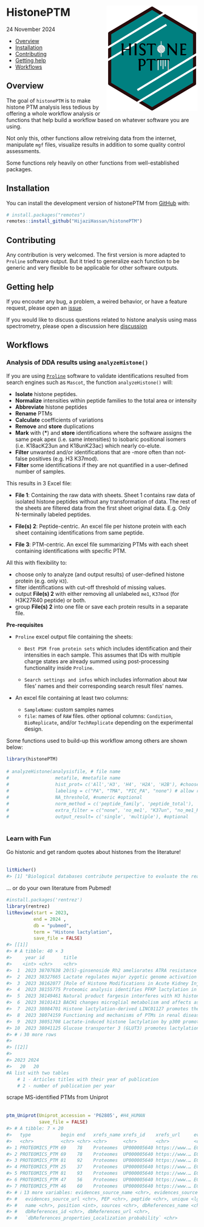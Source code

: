 HistonePTM
<img src="man/figures/logo.png" align="right" width="240" height="277"/>
================
24 November 2024

- [Overview](#overview)
- [Installation](#installation)
- [Contributing](#contributing)
- [Getting help](#getting-help)
- [Workflows](#workflows)

<!-- README.md is generated from README.Rmd. Please edit that file -->
<!-- badges: start -->
<!-- badges: end -->

## Overview

The goal of `histonePTM` is to make histone PTM analysis less tedious by
offering a whole workflow analysis or functions that help build a
workflow based on whatever software you are using.

Not only this, other functions allow retreiving data from the internet,
manipulate `mgf` files, visualize results in addition to some quality
control assessments.

Some functions rely heavily on other functions from well-established
packages.

## Installation

You can install the development version of histonePTM from
[GitHub](https://github.com/) with:

``` r
# install.packages("remotes")
remotes::install_github("HijaziHassan/histonePTM")
```

## Contributing

Any contribution is very welcomed. The first version is more adapted to
`Proline` software output. But it tried to generalize each function to
be generic and very flexible to be applicable for other software
outputs.

## Getting help

If you encouter any bug, a problem, a weired behavior, or have a feature
request, please open an
[issue](https://github.com/HijaziHassan/histonePTM/issues).

If you would like to discuss questions related to histone analysis using
mass spectrometry, please open a discussion here
[discussion](https://github.com/HijaziHassan/histonePTM/discussions)

## Workflows

### Analysis of DDA results using `analyzeHistone()`

If you are using [`Proline`](https://www.profiproteomics.fr/proline/)
software to validate identifications resulted from search engines such
as `Mascot`, the function `analyzeHistone()` will:

- **Isolate** histone peptides.
- **Normalize** intensities within peptide families to the total area or
  intensity
- **Abbreviate** histone peptides
- **Rename** PTMs
- **Calculate** coefficients of variations
- **Remove** and **store** duplications
- **Mark** with (**\***) and **store** identifications where the
  software assigns the same peak apex (i.e. same intensities) to
  isobaric positional isomers (i.e. K18acK23un and K18unK23ac) which
  nearly co-elute.
- **Filter** unwanted and/or identifications that are -more often than
  not- false positives (e.g. H3 K37mod).
- **Filter** some identifications if they are not quantified in a
  user-defined number of samples.

This results in 3 Excel file:

- **File 1**: Containing the raw data with sheets. Sheet 1 contains raw
  data of isolated histone peptides without any transformation of data.
  The rest of the sheets are filtered data from the first sheet original
  data. E.g. Only N-terminally labeled peptides.

- **File(s) 2**: Peptide-centric. An excel file per histone protein with
  each sheet containing identifications from same peptide.

- **File 3**: PTM-centric. An excel file summarizing PTMs with each
  sheet containing identifications with specific PTM.

All this with flexibility to:

- choose only to analyze (and output results) of user-defined histone
  protein (e.g. only `H3`).
- filter identifications with cut-off threshold of missing values.
- output **File(s) 2** with either removing all unlabeled `me1`,
  `K37mod` (for H3K27R40 peptide) or both.
- group **File(s) 2** into one file or save each protein results in a
  separate file.

**Pre-requisites**

- `Proline` excel output file containing the sheets:

  - `Best PSM from protein sets` which includes identification and their
  intensities in each sample. This assumes that IDs with multiple charge
  states are already summed using post-processing functionality inside
  `Proline`.

  - `Search settings and infos` which includes information about `RAW`
  files’ names and their corresponding search result files’ names.

- An excel file containing at least two columns:

  - `SampleName`: custom samples names
  - `file`: names of `RAW` files. other optional columns: `Condition`,
    `BioReplicate`, and/or `TechReplicate` depending on the experimental
    design.

Some functions used to build-up this workflow among others are shown
below:

``` r
library(histonePTM)

# analyzeHistone(analysisfile, # file name
#                 metafile, #metafile name
#                 hist_prot= c('All','H3', 'H4', 'H2A', 'H2B'), #choose one these options
#                 labeling = c("PA", "TMA", "PIC_PA", "none") # allow reversing labeling when renaming PTMs
#                 NA_threshold, #numeric #optional
#                 norm_method = c('peptide_family', 'peptide_total'),
#                 extra_filter = c("none", 'no_me1', "K37un", "no_me1_K37un"), #optional
#                 output_result= c('single', 'multiple'), #optional
               
```

### Learn with Fun

Go histonic and get random quotes about histones from the literature!

``` r

litRicher()
#> [1] "Biological databases contribute perspective to evaluate the reasonableness of PTMs."
```

… or do your own literature from Pubmed!

``` r
#install.packages('rentrez')
library(rentrez)
litReview(start = 2023, 
          end = 2024 , 
          db = "pubmed",
          term = "Histone lactylation",
          save_file = FALSE)
#> [[1]]
#> # A tibble: 40 × 3
#>     year id       title                                                         
#>    <int> <chr>    <chr>                                                         
#>  1  2023 38707638 20(S)-ginsenoside Rh2 ameliorates ATRA resistance in APL by m…
#>  2  2023 38327665 Lactate regulates major zygotic genome activation by H3K18 la…
#>  3  2023 38162077 [Role of Histone Modifications in Acute Kidney Injury Progres…
#>  4  2023 38155775 Proteomic analysis identifies PFKP lactylation in SW480 colon…
#>  5  2023 38149461 Natural product fargesin interferes with H3 histone lactylati…
#>  6  2023 38101413 BACH1 changes microglial metabolism and affects astrogenesis …
#>  7  2023 38084701 Histone lactylation-derived LINC01127 promotes the self-renew…
#>  8  2023 38074159 Functioning and mechanisms of PTMs in renal diseases.         
#>  9  2023 38051708 Lactate-induced histone lactylation by p300 promotes osteobla…
#> 10  2023 38041125 Glucose transporter 3 (GLUT3) promotes lactylation modificati…
#> # ℹ 30 more rows
#> 
#> [[2]]
#> 
#> 2023 2024 
#>   20   20
#A list with two tables
    # 1 - Articles titles with their year of publication
    # 2 - number of publication per year
```

scrape MS-identified PTMs from Uniprot

``` r

ptm_Uniprot(Uniprot_accession = 'P62805', #H4_HUMAN
            save_file = FALSE)
#> # A tibble: 7 × 20
#>   type           begin end   xrefs_name xrefs_id    xrefs_url     evidences_code
#>   <chr>          <chr> <chr> <chr>      <chr>       <chr>         <chr>         
#> 1 PROTEOMICS_PTM 69    78    Proteomes  UP000005640 https://www.… ECO:0007829   
#> 2 PROTEOMICS_PTM 69    78    Proteomes  UP000005640 https://www.… ECO:0007829   
#> 3 PROTEOMICS_PTM 81    92    Proteomes  UP000005640 https://www.… ECO:0007829   
#> 4 PROTEOMICS_PTM 25    37    Proteomes  UP000005640 https://www.… ECO:0007829   
#> 5 PROTEOMICS_PTM 81    93    Proteomes  UP000005640 https://www.… ECO:0007829   
#> 6 PROTEOMICS_PTM 47    56    Proteomes  UP000005640 https://www.… ECO:0007829   
#> 7 PROTEOMICS_PTM 46    60    Proteomes  UP000005640 https://www.… ECO:0007829   
#> # ℹ 13 more variables: evidences_source_name <chr>, evidences_source_id <chr>,
#> #   evidences_source_url <chr>, PEP <chr>, peptide <chr>, unique <lgl>,
#> #   name <chr>, position <int>, sources <chr>, dbReferences_name <chr>,
#> #   dbReferences_id <chr>, dbReferences_url <chr>,
#> #   `dbReferences_properties_Localization probability` <chr>
```

